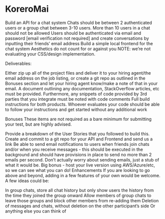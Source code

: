# KoreroMai
Build an API for a chat system
Chats should be between 2 authenticated users or a group chat between 3-10 users.  More than 10 users in a chat should not be allowed
Users should be authenticated via email and password [email verification not required] and create conversations by inputting their friends’ email address
Build a simple local frontend for the chat system
Aesthetics do not count for or against you
NOTE: we’re not evaluating your CSS/design implementation.

Deliverables:

Either zip up all of the project files and deliver it to your hiring agent/the email address on the job listing, or create a git repo as outlined in the Bonuses section and let your hiring agent know/make a note of that in your email.
A document outlining any documentation, StackOverflow articles, etc must be provided.  Furthermore, any snippets of code provided by 3rd parties that you integrate must be noted with code comments
Full build instructions for both products.  Whoever evaluates your code should be able to follow your instructions and get started without any additional work

Bonuses
These items are not required as a bare minimum for submitting your test, but are highly advised.

Provide a breakdown of the User Stories that you followed to build this.
Create and commit to a git repo for your API and Frontend and send us a link 
Be able to send email notifications to users when friends join chats and/or when you receive messages - this should be executed in the background and should have provisions in place to send no more than 2 emails per second.  Don’t actually worry about sending emails, just a stub of what it would be.
Big bonus - host your live version using AWS/Azure/etc, so we can see what you can do!
Enhancements
If you are looking to go above and beyond, adding in a few features of your own would be welcome.  A few ideas could be:

In group chats, store all chat history but only show users the history from the time they joined the group onward
Allow members of group chats to leave those groups and block other members from re-adding them
Deletion of messages and chats, without deletion on the other participant’s side
Or anything else you can think of

